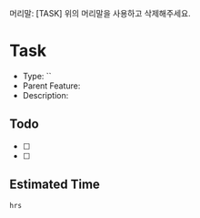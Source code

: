 머리말: [TASK]
위의 머리말을 사용하고 삭제해주세요.

# Task

- Type: ``
- Parent Feature:
- Description:

## Todo

- [ ]
- [ ]

## Estimated Time

`hrs`
